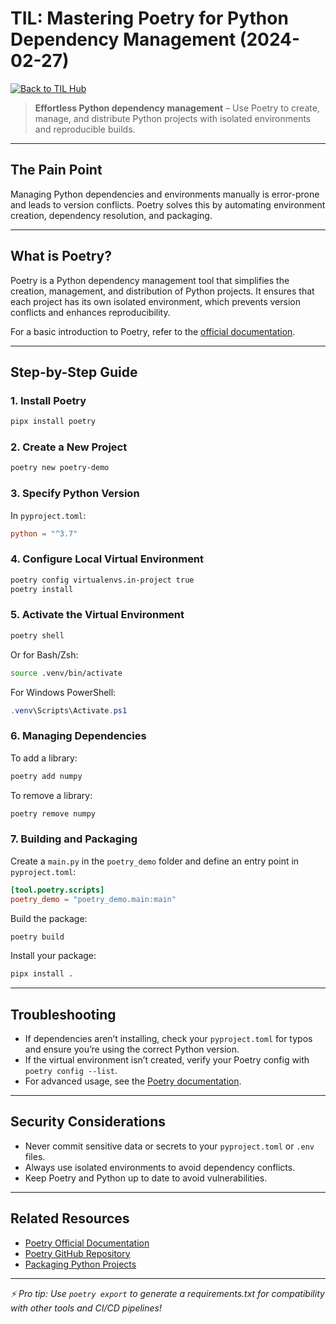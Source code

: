 # TIL: Mastering Poetry for Python Dependency Management (2024-02-27)

[![Back to TIL Hub](https://img.shields.io/badge/←%20Back%20to-TIL%20Hub-blue?style=for-the-badge)](README.md)

> **Effortless Python dependency management** – Use Poetry to create, manage, and distribute Python projects with isolated environments and reproducible builds.

---

## The Pain Point

Managing Python dependencies and environments manually is error-prone and leads to version conflicts. Poetry solves this by automating environment creation, dependency resolution, and packaging.

---

## What is Poetry?

Poetry is a Python dependency management tool that simplifies the creation, management, and distribution of Python projects. It ensures that each project has its own isolated environment, which prevents version conflicts and enhances reproducibility.

For a basic introduction to Poetry, refer to the [official documentation](https://python-poetry.org/docs/basic-usage/).

---

## Step-by-Step Guide

### 1. Install Poetry

```bash
pipx install poetry
```

### 2. Create a New Project

```bash
poetry new poetry-demo
```

### 3. Specify Python Version

In `pyproject.toml`:

```toml
python = "^3.7"
```

### 4. Configure Local Virtual Environment

```bash
poetry config virtualenvs.in-project true
poetry install
```

### 5. Activate the Virtual Environment

```bash
poetry shell
```

Or for Bash/Zsh:

```bash
source .venv/bin/activate
```

For Windows PowerShell:

```powershell
.venv\Scripts\Activate.ps1
```

### 6. Managing Dependencies

To add a library:

```bash
poetry add numpy
```

To remove a library:

```bash
poetry remove numpy
```

### 7. Building and Packaging

Create a `main.py` in the `poetry_demo` folder and define an entry point in `pyproject.toml`:

```toml
[tool.poetry.scripts]
poetry_demo = "poetry_demo.main:main"
```

Build the package:

```bash
poetry build
```

Install your package:

```bash
pipx install .
```

---

## Troubleshooting

- If dependencies aren’t installing, check your `pyproject.toml` for typos and ensure you’re using the correct Python version.
- If the virtual environment isn’t created, verify your Poetry config with `poetry config --list`.
- For advanced usage, see the [Poetry documentation](https://python-poetry.org/docs/).

---

## Security Considerations

- Never commit sensitive data or secrets to your `pyproject.toml` or `.env` files.
- Always use isolated environments to avoid dependency conflicts.
- Keep Poetry and Python up to date to avoid vulnerabilities.

---

## Related Resources

- [Poetry Official Documentation](https://python-poetry.org/docs/)
- [Poetry GitHub Repository](https://github.com/python-poetry/poetry)
- [Packaging Python Projects](https://packaging.python.org/tutorials/packaging-projects/)

---

*⚡ Pro tip: Use `poetry export` to generate a requirements.txt for compatibility with other tools and CI/CD pipelines!*
